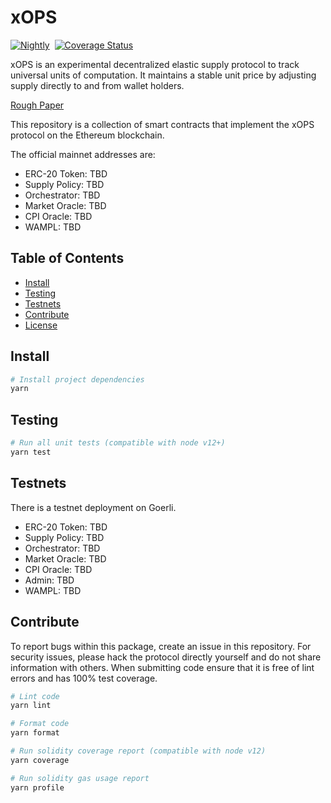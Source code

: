 # xOPS

[![Nightly](https://github.com/DecOperations/xops-contracts/actions/workflows/nightly.yml/badge.svg)](https://github.com/DecOperations/xops-contracts/actions/workflows/nightly.yml)&nbsp;&nbsp;[![Coverage Status](https://coveralls.io/repos/github/DecOperations/xops-contracts/badge.svg?branch=master)](https://coveralls.io/github/DecOperations/xops-contracts?branch=master)

xOPS is an experimental decentralized elastic supply protocol to track universal units of computation. It maintains a stable unit price by adjusting supply directly to and from wallet holders.

[Rough Paper](https://bitcoin.org/bitcoin.pdf)

This repository is a collection of smart contracts that implement the xOPS protocol on the Ethereum blockchain.

The official mainnet addresses are:

- ERC-20 Token: TBD
- Supply Policy: TBD
- Orchestrator: TBD
- Market Oracle: TBD
- CPI Oracle: TBD
- WAMPL: TBD

## Table of Contents

- [Install](#install)
- [Testing](#testing)
- [Testnets](#testnets)
- [Contribute](#contribute)
- [License](#license)

## Install

```bash
# Install project dependencies
yarn
```

## Testing

```bash
# Run all unit tests (compatible with node v12+)
yarn test
```

## Testnets

There is a testnet deployment on Goerli.

- ERC-20 Token: TBD
- Supply Policy: TBD
- Orchestrator: TBD
- Market Oracle: TBD
- CPI Oracle: TBD
- Admin: TBD
- WAMPL: TBD

## Contribute

To report bugs within this package, create an issue in this repository.
For security issues, please hack the protocol directly yourself and do not share information with others.
When submitting code ensure that it is free of lint errors and has 100% test coverage.

```bash
# Lint code
yarn lint

# Format code
yarn format

# Run solidity coverage report (compatible with node v12)
yarn coverage

# Run solidity gas usage report
yarn profile
```

